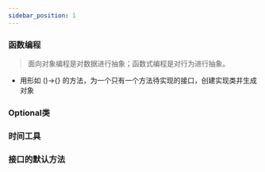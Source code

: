 ```yaml
---
sidebar_position: 1
---
```


### 函数编程

> 面向对象编程是对数据进行抽象；函数式编程是对行为进行抽象。

* 用形如 ()->{} 的方法，为一个只有一个方法待实现的接口，创建实现类并生成对象

### 

### Optional类

### 时间工具

### 接口的默认方法

